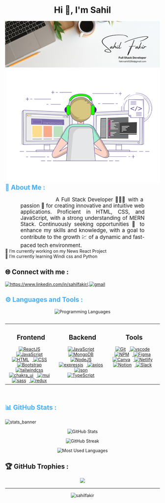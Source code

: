 <!-- Heading  -->
<h1 align="center">Hi 👋, I'm Sahil </h1>
 <img src="https://github.com/sahil0286/sahil0286/blob/main/Banner.png"/>

<img align="right" alt="Coding" width="500" src="https://github.com/sahil0286/sahil0286/blob/main/Coder.gif" />

<!-- About Me  -->
<h2 style="color: #44AEFB">💫 About Me :</h2>
<p align:"center" style="text-align: justify; margin: 0 50px; font-size: 17px;" >&nbsp;&nbsp;&nbsp;&nbsp;&nbsp;&nbsp;&nbsp;&nbsp;&nbsp;&nbsp;&nbsp;&nbsp;&nbsp;&nbsp;&nbsp;&nbsp;&nbsp;A Full Stack Developer 👨🏻‍💻 with a passion 💖 for creating innovative and intuitive web applications. Proficient in HTML, CSS, and JavaScript, with a strong understanding of MERN Stack. Continuously seeking opportunities 🤝 to enhance my skills and knowledge, with a goal to contribute to the growth 💹 of a dynamic and fast-paced tech environment.
<br>
</p> 
🔭 I’m currently working on my News React Project
<br>
🌱 I’m currently learning Windi css and Python 
<!-- <br> -->
<!-- 💬 Ask me about anything related to the MERN stack and related technologies -->
<!-- About Me  -->

<!-- Connect me  -->
## 🌐 Connect with me :
<p align="left">
    <a href="https://www.linkedin.com/in/sahilfakir/" target="blank">
        <img align="center" src="https://cdn.jsdelivr.net/gh/devicons/devicon/icons/linkedin/linkedin-original.svg" alt="https://www.linkedin.com/in/sahilfakir/" height="30" width="40" />
    </a>
    <a href="mailto:fakirsahil0286@gmail.com" target="_blank">
        <img align="center" src="https://user-images.githubusercontent.com/78341798/194531383-ddb2b774-5bb9-491c-b601-4a4a7d9792fb.svg" alt="gmail" width="40px"/>
    </a>
</p>
<!-- Connect me  -->
    
<!-- <br> -->
<!-- Languages and Tools -->
<h2 style="color: #44AEFB">⚙️ Languages and Tools :</h2>
<div align="center" style="display:block;">
    <img width="100px" alt="Programming Languages" src="https://user-images.githubusercontent.com/78341798/194531121-47b0119a-ce00-439d-b586-125f86acb098.png"/> 
</div>
<br>
<table><tr><td valign="top" width="33%">

<h2 align="center">Frontend</h2>
<div align="center">
    <a href="https://reactjs.org/" target="_blank" rel="noreferrer">
      <img  alt="ReactJS" height="50px" style="padding-right:10px;" src="https://cdn.jsdelivr.net/gh/devicons/devicon/icons/react/react-original.svg" />
    </a>
    <a href="https://developer.mozilla.org/en-US/docs/Web/JavaScript" target="_blank" rel="noreferrer">
      <img  alt="JavaScript" height="50px" style="padding-right:10px;" src="https://cdn.jsdelivr.net/gh/devicons/devicon/icons/javascript/javascript-plain.svg"/>
    </a>
    <a href="https://developer.mozilla.org/en-US/docs/Web/HTML" target="_blank" rel="noreferrer">
      <img  alt="HTML" height="50px" style="padding-right:10px;" src="https://cdn.jsdelivr.net/gh/devicons/devicon/icons/html5/html5-original.svg"/>
    </a>
    <a href="https://developer.mozilla.org/en-US/docs/Web/CSS" target="_blank" rel="noreferrer">
      <img  alt="CSS" height="50px" style="padding-right:10px;" src="https://cdn.jsdelivr.net/gh/devicons/devicon/icons/css3/css3-original.svg"/>
    </a>
    <a href="https://getbootstrap.com/" target="_blank" rel="noreferrer">
      <img  alt="Bootstrap" height="50px" style="padding-right:10px;" src="https://cdn.jsdelivr.net/gh/devicons/devicon/icons/bootstrap/bootstrap-original.svg"/>
    </a>  
    <a href="https://www.tailwindcss.com/" target="_blank">
      <img alt="tailwindcss" style="padding-right:10px;" src="https://profilinator.rishav.dev/skills-assets/tailwindcss.svg" alt="Tailwind CSS" height="50" />
    </a>  
    <a href="https://chakra-ui.com/" target="_blank">
      <img alt="chakra_ui" style="padding-right:10px;" src="https://profilinator.rishav.dev/skills-assets/chakraui.png" alt="Chakra UI" height="50" />
    </a>  
    <a href="https://mui.com/" target="_blank">
      <img alt="mui" style="padding-right:10px;" src="https://profilinator.rishav.dev/skills-assets/mui.png" alt="Material UI" height="50" />
    </a>
    <a href="https://sass-lang.com/" target="_blank">
        <img alt="sass" style="padding-right:10px;" src="https://profilinator.rishav.dev/skills-assets/sass-original.svg" alt="Sass" height="50" />
    </a>
    <a href="https://redux.js.org/" target="_blank">
        <img alt="redux" style="padding-right:10px;" src="https://profilinator.rishav.dev/skills-assets/redux-original.svg" alt="Redux" height="50" />
    </a>
    </div>
    </td><td valign="top" width="33%">



<h2 align="center">Backend</h2>
<div align="center">  
    <a href="https://developer.mozilla.org/en-US/docs/Web/JavaScript" target="_blank" rel="noreferrer">
      <img  alt="JavaScript" height="50px" style="padding-right:10px;" src="https://cdn.jsdelivr.net/gh/devicons/devicon/icons/javascript/javascript-plain.svg"/>
    </a>  
    <a href="https://www.mongodb.com/" target="_blank" rel="noreferrer">
      <img  alt="MongoDB" height="50px" style="padding-right:10px;" src="https://cdn.jsdelivr.net/gh/devicons/devicon/icons/mongodb/mongodb-original.svg"/>
    </a> 
    <a href="https://nodejs.org/en/" target="_blank" rel="noreferrer">
      <img  alt="NodeJS" height="50px" style="padding-right:10px;" src="https://cdn.jsdelivr.net/gh/devicons/devicon/icons/nodejs/nodejs-original.svg"/>
    </a>
    <a href="https://expressjs.com/" target="_blank">
       <img alt="expressjs" height="50" style="padding-right:10px;" src="https://user-images.githubusercontent.com/119412630/236661548-c15b6aa9-e4dc-4d2d-bbf9-eb3f772ffbc8.png" />
    </a>
 <a href="https://axios-http.com/" target="_blank" rel="noreferrer">
      <img  alt="axios" height="50px" style="padding-right:10px;" src="https://user-images.githubusercontent.com/119412630/236660897-728ce24b-a7fc-4cd4-b3ef-b696950ad8c3.png"/>
  </a>
 <a href="https://www.json.org/" target="_blank" rel="noreferrer">
      <img  alt="json" height="50px" style="padding-right:10px;" src="https://user-images.githubusercontent.com/119412630/236660942-1d65ed70-d16c-4d56-85ad-f3d85cd2e67e.svg"/>
  </a>
 <a href="https://www.typescriptlang.org/" target="_blank">
       <img alt="TypeScript" height="50" style="padding-right:10px;" src="https://profilinator.rishav.dev/skills-assets/typescript-original.svg" />
    </a>
</div>

</td><td valign="top" width="33%">



<h2 align="center">Tools</h2>
<div align="center">
    <a href="https://git-scm.com/" target="_blank" rel="noreferrer">
      <img  alt="Git" height="50px" style="padding-right:10px;" src="https://cdn.jsdelivr.net/gh/devicons/devicon/icons/git/git-original.svg"/>
  </a>
  <a href="https://code.visualstudio.com/" target="_blank" rel="noreferrer">
      <img  alt="vscode" height="50px" style="padding-right:10px;"src="https://cdn.jsdelivr.net/gh/devicons/devicon/icons/vscode/vscode-original.svg"/>
  </a>
  <a href="https://www.npmjs.com/" target="_blank" rel="noreferrer">
      <img  alt="NPM" height="50px" style="padding-right:10px;" src="https://cdn.jsdelivr.net/gh/devicons/devicon/icons/npm/npm-original-wordmark.svg"/>
  </a>
  <a href="https://www.figma.com/" target="_blank" rel="noreferrer">
      <img  alt="Figma" height="50px" style="padding-right:10px;" src="https://cdn.jsdelivr.net/gh/devicons/devicon/icons/figma/figma-original.svg"/> 
  </a>
  <a href="https://www.canva.com/" target="_blank" rel="noreferrer">
      <img  alt="Canva" height="50px" style="padding-right:10px;" src="https://cdn.jsdelivr.net/gh/devicons/devicon/icons/canva/canva-original.svg"/> 
  </a>
 <a href="https://www.netlify.com/" target="_blank" rel="noreferrer">
      <img  alt="Netlify" height="50px" style="padding-right:10px;" src="https://user-images.githubusercontent.com/119412630/236117936-71981312-f4d3-4ca9-8e9a-ea5c8c97b819.svg"/> 
  </a>
 <a href="https://www.notion.so/" target="_blank" rel="noreferrer">
      <img  alt="Notion" height="50px" style="padding-right:10px;" src="https://user-images.githubusercontent.com/119412630/236118138-352e8a81-3226-49b7-a598-0875a406cdeb.svg"/> 
  </a>
  <a href="https://slack.com/" target="_blank" rel="noreferrer">
      <img  alt="Slack" height="50px" style="padding-right:10px;" src="https://cdn.jsdelivr.net/gh/devicons/devicon/icons/slack/slack-original.svg"/> 
  </a>
</div>

</td></tr></table>  

<br/>  
<!-- Languages and Tools -->

<!-- Statistics -->
<h2 style="color: #44AEFB">📊 GitHub Stats :</h2>

![stats_banner](https://github.com/sahil0286/sahil0286/blob/main/Stats.gif)

<!-- Begin Stats Cards -->
<!-- Resources:  -->
<!-- Github & Languages Stats: https://github.com/anuraghazra/github-readme-stats --> 
<!-- Streak Stats: https://github.com/denvercoder1/github-readme-streak-stats -->
<div class="stats" align="center">

![GitHub Stats](https://github-readme-stats.vercel.app/api?username=sahil0286&hide=stars&count_private=true&show_icons=true&theme=algolia&border_radius=20)

![GitHub Streak](https://streak-stats.demolab.com?user=sahil0286&count_private=true&theme=algolia&border_radius=20)

<!-- compact programming languages layout -->
![Most Used Languages](https://github-readme-stats.vercel.app/api/top-langs/?username=sahil0286&layout=compact&show_icons=true&theme=algolia&border_radius=20)
</div>
<!-- Statistics -->

<!-- GitHub Trophies -->
## 🏆 GitHub Trophies :
<div class="trophy" align="center">
 
![](https://github-profile-trophy.vercel.app/?username=sahil0286&theme=discord&no-frame=false&no-bg=false&margin-w=4)

</div>
 
---


<!-- GitHub Trophies -->
<!-- Begin Footer -->
<!-- Profile View  -->
<p align="center"> <img src="https://komarev.com/ghpvc/?username=sahil0286&label=Profile%20views&color=0e75b6&style=flat" alt="sahilfakir" /> </p>
<!-- Profile View  -->


<!-- Icons Resources -->
<!-- https://devicon.dev/ -->
<!-- End Footer -->

<!-- 
🔗 Links 🔗
- My Github Portfolio Page:
https://github.com/ProgrammingGym
- My Github README Code:
https://raw.githubusercontent.com/Pro...
- Youtube Cards:
https://github.com/DenverCoder1/githu...
- Youtube Buttons / Badges :
https://github.com/DenverCoder1/custo...
- Github & Languages Stats Cards:
https://github.com/anuraghazra/github...
- Streak Stats Card:
https://github.com/denvercoder1/githu...
- README Web App Generator 1:
https://rahuldkjain.github.io/gh-prof...
- README Web App Generator 2:
https://arturssmirnovs.github.io/gith...
- SVG Icons Resource1:
https://devicon.dev/
- SVG Icons Resource2:
https://cdn.jsdelivr.net/npm/simple-i...
- SVG Icons Resource3:
https://www.svgrepo.com/
-->
